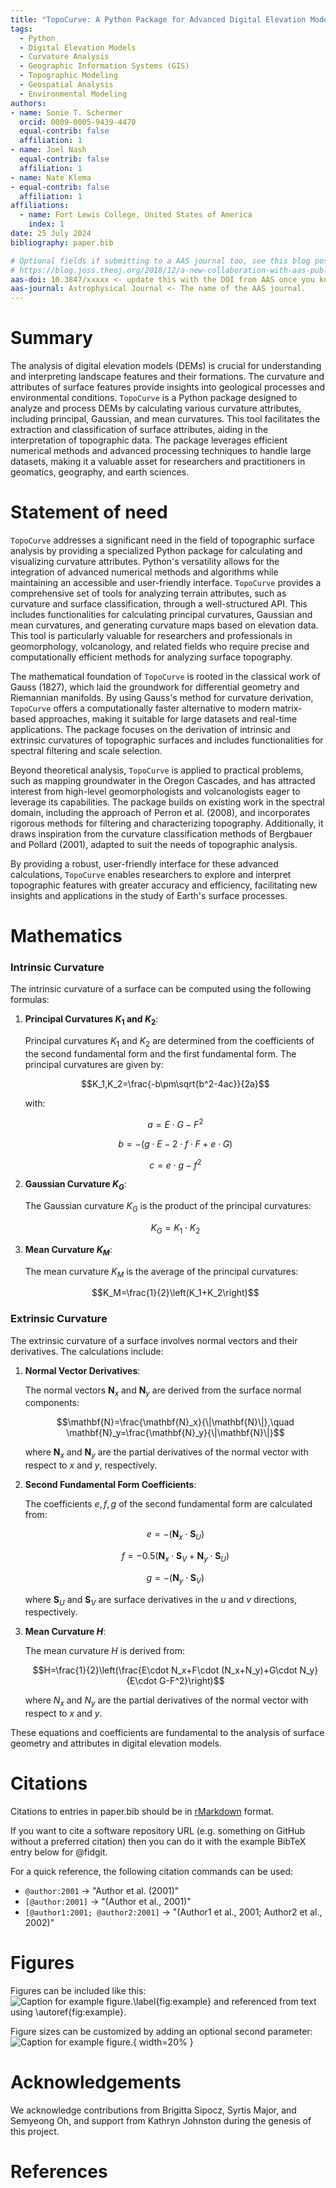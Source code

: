 ```yaml
---
title: "TopoCurve: A Python Package for Advanced Digital Elevation Model Analysis"
tags:
  - Python
  - Digital Elevation Models
  - Curvature Analysis
  - Geographic Information Systems (GIS)
  - Topographic Modeling
  - Geospatial Analysis
  - Environmental Modeling
authors:
- name: Sonie T. Schermer
  orcid: 0009-0005-9439-4470
  equal-contrib: false
  affiliation: 1
- name: Joel Nash
  equal-contrib: false
  affiliation: 1
- name: Nate Klema
- equal-contrib: false
  affiliation: 1
affiliations:
  - name: Fort Lewis College, United States of America
    index: 1
date: 25 July 2024
bibliography: paper.bib

# Optional fields if submitting to a AAS journal too, see this blog post:
# https://blog.joss.theoj.org/2018/12/a-new-collaboration-with-aas-publishing
aas-doi: 10.3847/xxxxx <- update this with the DOI from AAS once you know it.
aas-journal: Astrophysical Journal <- The name of the AAS journal.
---
```


# Summary

The analysis of digital elevation models (DEMs) is crucial for understanding 
and interpreting landscape features and their formations. The curvature and attributes of surface features provide insights into geological processes and 
environmental conditions. `TopoCurve` is a Python package designed to analyze 
and process DEMs by calculating various curvature attributes, including principal,
Gaussian, and mean curvatures. This tool facilitates the extraction and 
classification of surface attributes, aiding in the interpretation of topographic data.
The package leverages efficient numerical methods and advanced processing techniques 
to handle large datasets, making it a valuable asset for researchers and practitioners 
in geomatics, geography, and earth sciences.

# Statement of need

`TopoCurve` addresses a significant need in the field of topographic surface analysis by providing a specialized Python package for calculating and visualizing curvature attributes. Python's versatility allows for the integration of advanced numerical methods and algorithms while maintaining an accessible and user-friendly interface. `TopoCurve` provides a comprehensive set of tools for analyzing terrain attributes, such as curvature and surface classification, through a well-structured API. This includes functionalities for calculating principal curvatures, Gaussian and mean curvatures, and generating curvature maps based on elevation data. This tool is particularly valuable for researchers and professionals in geomorphology, volcanology, and related fields who require precise and computationally efficient methods for analyzing surface topography.

The mathematical foundation of `TopoCurve` is rooted in the classical work of Gauss (1827), which laid the groundwork for differential geometry and Riemannian manifolds. By using Gauss's method for curvature derivation, `TopoCurve` offers a computationally faster alternative to modern matrix-based approaches, making it suitable for large datasets and real-time applications. The package focuses on the derivation of intrinsic and extrinsic curvatures of topographic surfaces and includes functionalities for spectral filtering and scale selection.

Beyond theoretical analysis, `TopoCurve` is applied to practical problems, such as mapping groundwater in the Oregon Cascades, and has attracted interest from high-level geomorphologists and volcanologists eager to leverage its capabilities. The package builds on existing work in the spectral domain, including the approach of Perron et al. (2008), and incorporates rigorous methods for filtering and characterizing topography. Additionally, it draws inspiration from the curvature classification methods of Bergbauer and Pollard (2001), adapted to suit the needs of topographic analysis.

By providing a robust, user-friendly interface for these advanced calculations, `TopoCurve` enables researchers to explore and interpret topographic features with greater accuracy and efficiency, facilitating new insights and applications in the study of Earth's surface processes.


# Mathematics

### Intrinsic Curvature

The intrinsic curvature of a surface can be computed using the following formulas:

1. **Principal Curvatures $K_1$ and $K_2$**:

   Principal curvatures $K_1$ and $K_2$ are determined from the coefficients of the second fundamental form and the first fundamental form. The principal curvatures are given by:

   $$K_1,K_2=\frac{-b\pm\sqrt{b^2-4ac}}{2a}$$

   with:
   
   $$a=E\cdot G-F^2$$
   
   $$b=-(g\cdot E-2\cdot f\cdot F+e\cdot G)$$
   
   $$c=e\cdot g-f^2$$

3. **Gaussian Curvature $K_G$**:

   The Gaussian curvature $K_G$ is the product of the principal curvatures:

   $$K_G=K_1\cdot K_2$$

4. **Mean Curvature $K_M$**:

   The mean curvature $K_M$ is the average of the principal curvatures:

   $$K_M=\frac{1}{2}\left(K_1+K_2\right)$$

### Extrinsic Curvature

The extrinsic curvature of a surface involves normal vectors and their derivatives. The calculations include:

1. **Normal Vector Derivatives**:

   The normal vectors $\mathbf{N}_x$ and $\mathbf{N}_y$ are derived from the surface normal components:

   $$\mathbf{N}=\frac{\mathbf{N}_x}{\|\mathbf{N}\|},\quad \mathbf{N}_y=\frac{\mathbf{N}_y}{\|\mathbf{N}\|}$$

   where $\mathbf{N}_x$ and $\mathbf{N}_y$ are the partial derivatives of the normal vector with respect to $x$ and $y$, respectively.

2. **Second Fundamental Form Coefficients**:

   The coefficients $e, f, g$ of the second fundamental form are calculated from:

   $$e=-\left(\mathbf{N}_x\cdot\mathbf{S}_U\right)$$

   $$f=-0.5\left(\mathbf{N}_x\cdot\mathbf{S}_V+\mathbf{N}_y\cdot\mathbf{S}_U\right)$$

   $$g=-\left(\mathbf{N}_y\cdot\mathbf{S}_V\right)$$

   where $\mathbf{S}_U$ and $\mathbf{S}_V$ are surface derivatives in the $u$ and $v$ directions, respectively.

3. **Mean Curvature $H$**:

   The mean curvature $H$ is derived from:

   $$H=\frac{1}{2}\left(\frac{E\cdot N_x+F\cdot (N_x+N_y)+G\cdot N_y}{E\cdot G-F^2}\right)$$

   where $N_x$ and $N_y$ are the partial derivatives of the normal vector with respect to $x$ and $y$.

These equations and coefficients are fundamental to the analysis of surface geometry and attributes in digital elevation models.


# Citations

Citations to entries in paper.bib should be in
[rMarkdown](http://rmarkdown.rstudio.com/authoring_bibliographies_and_citations.html)
format.

If you want to cite a software repository URL (e.g. something on GitHub without a preferred
citation) then you can do it with the example BibTeX entry below for @fidgit.

For a quick reference, the following citation commands can be used:

- `@author:2001` -> "Author et al. (2001)"
- `[@author:2001]` -> "(Author et al., 2001)"
- `[@author1:2001; @author2:2001]` -> "(Author1 et al., 2001; Author2 et al., 2002)"

# Figures

Figures can be included like this:
![Caption for example figure.\label{fig:example}](figure.png)
and referenced from text using \autoref{fig:example}.

Figure sizes can be customized by adding an optional second parameter:
![Caption for example figure.](figure.png){ width=20% }

# Acknowledgements

We acknowledge contributions from Brigitta Sipocz, Syrtis Major, and Semyeong
Oh, and support from Kathryn Johnston during the genesis of this project.

# References
